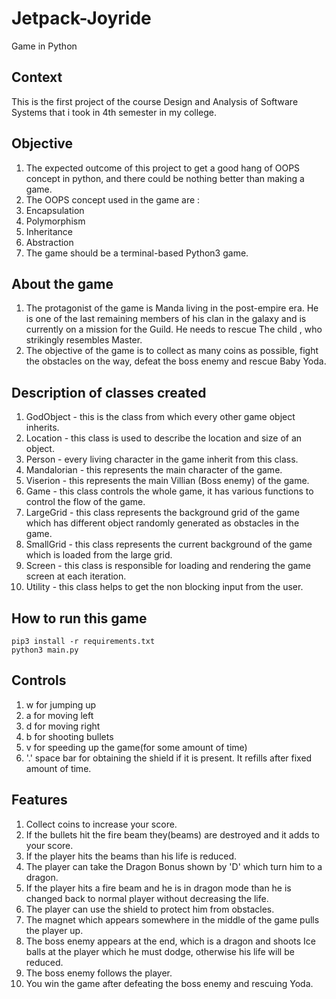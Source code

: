 # Jetpack-Joyride
Game in Python
## Context
This is the first project of the course Design and Analysis of Software Systems
that i took in 4th semester in my college. 
## Objective
1. The expected outcome of this project to get a good hang of OOPS concept in
python, and there could be nothing better than making a game.
2. The OOPS concept used in the game are :
  1. Encapsulation
  2. Polymorphism
  3. Inheritance 
  4. Abstraction
3. The game should be a terminal-based Python3 game.
## About the game
1. The protagonist of the game is Manda living in the post-empire era. He is one
   of the last remaining members of his clan in the galaxy and is currently on a 
   mission for the Guild. He needs to rescue The child , who strikingly
   resembles Master.
2. The objective of the game is to collect as many coins as possible, fight the
   obstacles on the way, defeat the boss enemy and rescue Baby Yoda.
## Description of classes created
1. GodObject - this is the class from which every other game object inherits.
2. Location - this class is used to describe the location and size of an object.
3. Person - every living character in the game inherit from this class.
4. Mandalorian - this represents the main character of the game.
5. Viserion - this represents the main Villian (Boss enemy) of the game.
6. Game - this class controls the whole game, it has various functions to
   control the flow of the game.
7. LargeGrid - this class represents the background grid of the game which has 
   different object randomly generated as obstacles in the game.
8. SmallGrid - this class represents the current background of the game which is
   loaded from the large grid.
9. Screen - this class is responsible for loading and rendering the game screen
   at each iteration.
10. Utility - this class helps to get the non blocking input from the user.
## How to run this game
```
pip3 install -r requirements.txt
python3 main.py
```
## Controls
1. w for jumping up
2. a for moving left
3. d for moving right
4. b for shooting bullets
5. v for speeding up the game(for some amount of time)
6. '.' space bar for obtaining the shield if it is present. It refills after
   fixed amount of time.
## Features
1. Collect coins to increase your score.
2. If the bullets hit the fire beam they(beams) are destroyed and it adds to your score.
3. If the player hits the beams than his life is reduced.
4. The player can take the Dragon Bonus shown by 'D' which turn him to a dragon.
5. If the player hits a fire beam and he is in dragon mode than he is changed
   back to normal player without decreasing the life.
6. The player can use the shield to protect him from obstacles.
7. The magnet which appears somewhere in the middle of the game pulls the player
   up.
8. The boss enemy appears at the end, which is a dragon and shoots Ice balls at
   the player which he must dodge, otherwise his life will be reduced.
9. The boss enemy follows the player.
10. You win the game after defeating the boss enemy and rescuing Yoda.
